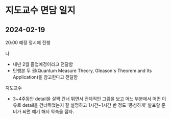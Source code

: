 # 지도교수 면담 일지

## 2024-02-19

20:00 예정 정시에 진행

나
- 내년 2월 졸업예정이라고 전달함
- 단행본 두 권(Quantum Measure Theory, Gleason's Theorem and Its Application)을 참고한다고 전달함

지도교수
- 3~4주동안 detail을 살짝 건너 뛰면서 전체적인 그림을 보고 어느 부분에서 어떤 이유로 detail을 건너뛰었는지 잘 설명하고 1시간~1시간 반 정도 '풍성하게' 발표할 준비가 되면 얘기 해서 약속을 잡자.
